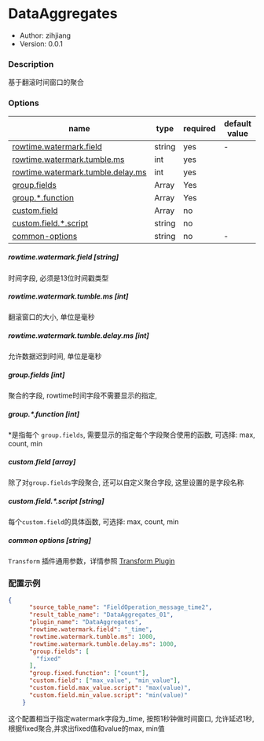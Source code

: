 # DataAggregates

* Author: zihjiang
* Version: 0.0.1

### Description
基于翻滚时间窗口的聚合

### Options
| name                                                         | type   | required | default value |
| ------------------------------------------------------------ | ------ | -------- | ------------- |
| [rowtime.watermark.field](#rowtime.watermark.field)          | string | yes      | -             |
| [rowtime.watermark.tumble.ms](#rowtime.watermark.tumble.ms)  | int    | yes      |               |
| [rowtime.watermark.tumble.delay.ms](#rowtime.watermark.tumble.delay.ms) | int    | yes      |               |
| [group.fields](#group.fields)                                | Array  | Yes      |               |
| [group.*.function](#group.*.function)                        | Array  | Yes      |               |
| [custom.field](#custom.field)                                | Array  | no       |               |
| [custom.field.*.script](#custom.field.*.script)              | string | no       |               |
| [common-options](#common-options-string)                     | string | no       | -             |

##### rowtime.watermark.field [string]

时间字段, 必须是13位时间戳类型

##### rowtime.watermark.tumble.ms [int]

翻滚窗口的大小, 单位是毫秒

##### rowtime.watermark.tumble.delay.ms [int]

允许数据迟到时间, 单位是毫秒

##### group.fields [int]

聚合的字段, rowtime时间字段不需要显示的指定,

##### group.*.function [int]

\*是指每个 ``group.fields``, 需要显示的指定每个字段聚合使用的函数, 可选择: max, count, min

##### custom.field [array]

除了对``group.fields``字段聚合, 还可以自定义聚合字段, 这里设置的是字段名称

##### custom.field.*.script [string]

每个``custom.field``的具体函数, 可选择: max, count, min


##### common options [string]

`Transform` 插件通用参数，详情参照 [Transform Plugin]()

### 配置示例

```json
{
      "source_table_name": "FieldOperation_message_time2",
      "result_table_name": "DataAggregates_01",
      "plugin_name": "DataAggregates",
      "rowtime.watermark.field": "_time",
      "rowtime.watermark.tumble.ms": 1000,
      "rowtime.watermark.tumble.delay.ms": 1000,
      "group.fields": [
        "fixed"
      ],
      "group.fixed.function": ["count"],
      "custom.field": ["max_value", "min_value"],
      "custom.field.max_value.script": "max(value)",
      "custom.field.min_value.script": "min(value)"
    }
```

这个配置相当于指定watermark字段为_time, 按照1秒钟做时间窗口, 允许延迟1秒, 根据fixed聚合,并求出fixed值和value的max, min值
